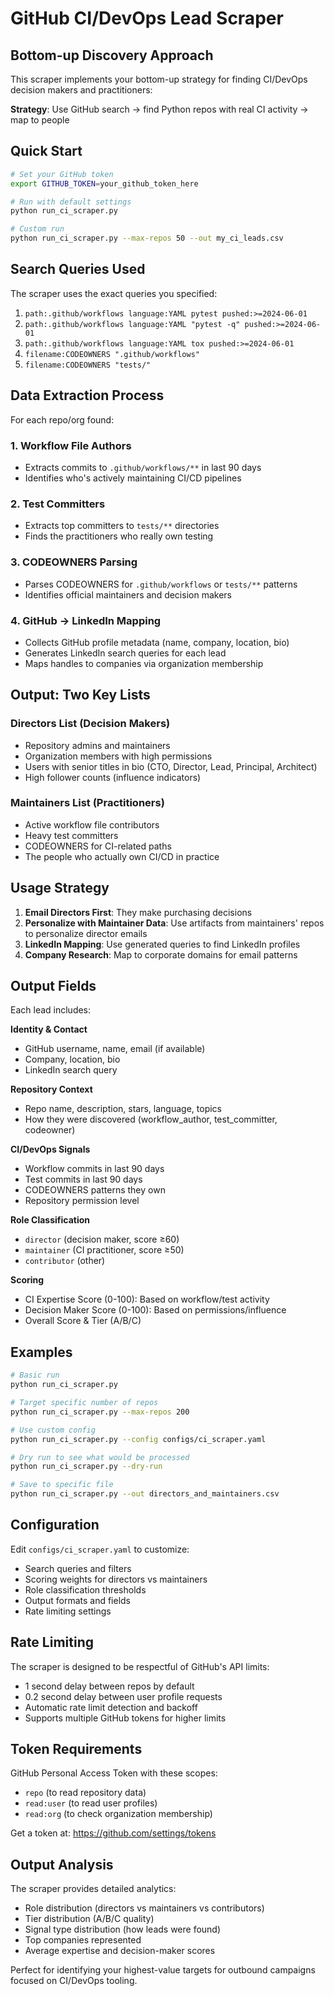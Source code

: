 # GitHub CI/DevOps Lead Scraper

## Bottom-up Discovery Approach

This scraper implements your bottom-up strategy for finding CI/DevOps decision makers and practitioners:

**Strategy**: Use GitHub search → find Python repos with real CI activity → map to people

## Quick Start

```bash
# Set your GitHub token
export GITHUB_TOKEN=your_github_token_here

# Run with default settings
python run_ci_scraper.py

# Custom run
python run_ci_scraper.py --max-repos 50 --out my_ci_leads.csv
```

## Search Queries Used

The scraper uses the exact queries you specified:

1. `path:.github/workflows language:YAML pytest pushed:>=2024-06-01`
2. `path:.github/workflows language:YAML "pytest -q" pushed:>=2024-06-01`
3. `path:.github/workflows language:YAML tox pushed:>=2024-06-01`
4. `filename:CODEOWNERS ".github/workflows"`
5. `filename:CODEOWNERS "tests/"`

## Data Extraction Process

For each repo/org found:

### 1. Workflow File Authors

- Extracts commits to `.github/workflows/**` in last 90 days
- Identifies who's actively maintaining CI/CD pipelines

### 2. Test Committers

- Extracts top committers to `tests/**` directories
- Finds the practitioners who really own testing

### 3. CODEOWNERS Parsing

- Parses CODEOWNERS for `.github/workflows` or `tests/**` patterns
- Identifies official maintainers and decision makers

### 4. GitHub → LinkedIn Mapping

- Collects GitHub profile metadata (name, company, location, bio)
- Generates LinkedIn search queries for each lead
- Maps handles to companies via organization membership

## Output: Two Key Lists

### Directors List (Decision Makers)

- Repository admins and maintainers
- Organization members with high permissions
- Users with senior titles in bio (CTO, Director, Lead, Principal, Architect)
- High follower counts (influence indicators)

### Maintainers List (Practitioners)

- Active workflow file contributors
- Heavy test committers
- CODEOWNERS for CI-related paths
- The people who actually own CI/CD in practice

## Usage Strategy

1. **Email Directors First**: They make purchasing decisions
2. **Personalize with Maintainer Data**: Use artifacts from maintainers' repos to personalize director emails
3. **LinkedIn Mapping**: Use generated queries to find LinkedIn profiles
4. **Company Research**: Map to corporate domains for email patterns

## Output Fields

Each lead includes:

**Identity & Contact**

- GitHub username, name, email (if available)
- Company, location, bio
- LinkedIn search query

**Repository Context**

- Repo name, description, stars, language, topics
- How they were discovered (workflow_author, test_committer, codeowner)

**CI/DevOps Signals**

- Workflow commits in last 90 days
- Test commits in last 90 days
- CODEOWNERS patterns they own
- Repository permission level

**Role Classification**

- `director` (decision maker, score ≥60)
- `maintainer` (CI practitioner, score ≥50)
- `contributor` (other)

**Scoring**

- CI Expertise Score (0-100): Based on workflow/test activity
- Decision Maker Score (0-100): Based on permissions/influence
- Overall Score & Tier (A/B/C)

## Examples

```bash
# Basic run
python run_ci_scraper.py

# Target specific number of repos
python run_ci_scraper.py --max-repos 200

# Use custom config
python run_ci_scraper.py --config configs/ci_scraper.yaml

# Dry run to see what would be processed
python run_ci_scraper.py --dry-run

# Save to specific file
python run_ci_scraper.py --out directors_and_maintainers.csv
```

## Configuration

Edit `configs/ci_scraper.yaml` to customize:

- Search queries and filters
- Scoring weights for directors vs maintainers
- Role classification thresholds
- Output formats and fields
- Rate limiting settings

## Rate Limiting

The scraper is designed to be respectful of GitHub's API limits:

- 1 second delay between repos by default
- 0.2 second delay between user profile requests
- Automatic rate limit detection and backoff
- Supports multiple GitHub tokens for higher limits

## Token Requirements

GitHub Personal Access Token with these scopes:

- `repo` (to read repository data)
- `read:user` (to read user profiles)
- `read:org` (to check organization membership)

Get a token at: https://github.com/settings/tokens

## Output Analysis

The scraper provides detailed analytics:

- Role distribution (directors vs maintainers vs contributors)
- Tier distribution (A/B/C quality)
- Signal type distribution (how leads were found)
- Top companies represented
- Average expertise and decision-maker scores

Perfect for identifying your highest-value targets for outbound campaigns focused on CI/DevOps tooling.
